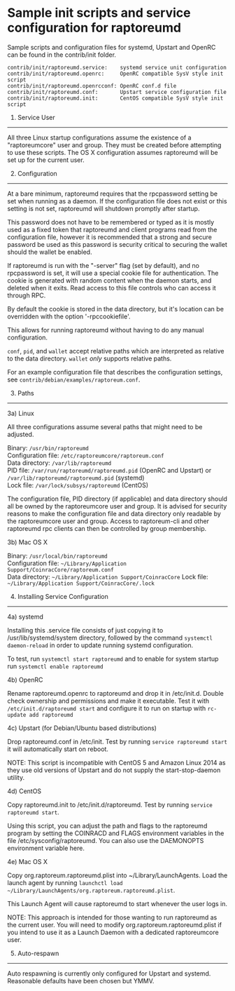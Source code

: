 Sample init scripts and service configuration for raptoreumd
==========================================================

Sample scripts and configuration files for systemd, Upstart and OpenRC
can be found in the contrib/init folder.

    contrib/init/raptoreumd.service:    systemd service unit configuration
    contrib/init/raptoreumd.openrc:     OpenRC compatible SysV style init script
    contrib/init/raptoreumd.openrcconf: OpenRC conf.d file
    contrib/init/raptoreumd.conf:       Upstart service configuration file
    contrib/init/raptoreumd.init:       CentOS compatible SysV style init script

1. Service User
---------------------------------

All three Linux startup configurations assume the existence of a "raptoreumcore" user
and group.  They must be created before attempting to use these scripts.
The OS X configuration assumes raptoreumd will be set up for the current user.

2. Configuration
---------------------------------

At a bare minimum, raptoreumd requires that the rpcpassword setting be set
when running as a daemon.  If the configuration file does not exist or this
setting is not set, raptoreumd will shutdown promptly after startup.

This password does not have to be remembered or typed as it is mostly used
as a fixed token that raptoreumd and client programs read from the configuration
file, however it is recommended that a strong and secure password be used
as this password is security critical to securing the wallet should the
wallet be enabled.

If raptoreumd is run with the "-server" flag (set by default), and no rpcpassword is set,
it will use a special cookie file for authentication. The cookie is generated with random
content when the daemon starts, and deleted when it exits. Read access to this file
controls who can access it through RPC.

By default the cookie is stored in the data directory, but it's location can be overridden
with the option '-rpccookiefile'.

This allows for running raptoreumd without having to do any manual configuration.

`conf`, `pid`, and `wallet` accept relative paths which are interpreted as
relative to the data directory. `wallet` *only* supports relative paths.

For an example configuration file that describes the configuration settings,
see `contrib/debian/examples/raptoreum.conf`.

3. Paths
---------------------------------

3a) Linux

All three configurations assume several paths that might need to be adjusted.

Binary:              `/usr/bin/raptoreumd`  
Configuration file:  `/etc/raptoreumcore/raptoreum.conf`  
Data directory:      `/var/lib/raptoreumd`  
PID file:            `/var/run/raptoreumd/raptoreumd.pid` (OpenRC and Upstart) or `/var/lib/raptoreumd/raptoreumd.pid` (systemd)  
Lock file:           `/var/lock/subsys/raptoreumd` (CentOS)  

The configuration file, PID directory (if applicable) and data directory
should all be owned by the raptoreumcore user and group.  It is advised for security
reasons to make the configuration file and data directory only readable by the
raptoreumcore user and group.  Access to raptoreum-cli and other raptoreumd rpc clients
can then be controlled by group membership.

3b) Mac OS X

Binary:              `/usr/local/bin/raptoreumd`  
Configuration file:  `~/Library/Application Support/CoinracCore/raptoreum.conf`  
Data directory:      `~/Library/Application Support/CoinracCore`
Lock file:           `~/Library/Application Support/CoinracCore/.lock`

4. Installing Service Configuration
-----------------------------------

4a) systemd

Installing this .service file consists of just copying it to
/usr/lib/systemd/system directory, followed by the command
`systemctl daemon-reload` in order to update running systemd configuration.

To test, run `systemctl start raptoreumd` and to enable for system startup run
`systemctl enable raptoreumd`

4b) OpenRC

Rename raptoreumd.openrc to raptoreumd and drop it in /etc/init.d.  Double
check ownership and permissions and make it executable.  Test it with
`/etc/init.d/raptoreumd start` and configure it to run on startup with
`rc-update add raptoreumd`

4c) Upstart (for Debian/Ubuntu based distributions)

Drop raptoreumd.conf in /etc/init.  Test by running `service raptoreumd start`
it will automatically start on reboot.

NOTE: This script is incompatible with CentOS 5 and Amazon Linux 2014 as they
use old versions of Upstart and do not supply the start-stop-daemon utility.

4d) CentOS

Copy raptoreumd.init to /etc/init.d/raptoreumd. Test by running `service raptoreumd start`.

Using this script, you can adjust the path and flags to the raptoreumd program by
setting the COINRACD and FLAGS environment variables in the file
/etc/sysconfig/raptoreumd. You can also use the DAEMONOPTS environment variable here.

4e) Mac OS X

Copy org.raptoreum.raptoreumd.plist into ~/Library/LaunchAgents. Load the launch agent by
running `launchctl load ~/Library/LaunchAgents/org.raptoreum.raptoreumd.plist`.

This Launch Agent will cause raptoreumd to start whenever the user logs in.

NOTE: This approach is intended for those wanting to run raptoreumd as the current user.
You will need to modify org.raptoreum.raptoreumd.plist if you intend to use it as a
Launch Daemon with a dedicated raptoreumcore user.

5. Auto-respawn
-----------------------------------

Auto respawning is currently only configured for Upstart and systemd.
Reasonable defaults have been chosen but YMMV.
